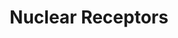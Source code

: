 ---
annotations:
- type: Pathway Ontology
  value: transcription factor mediated signaling pathway
authors:
- E.Tuninsky
- MaintBot
- Khanspers
- AlexanderPico
- Ddigles
- Mkutmon
description: 'Nuclear receptors are a class of proteins found within the interior
  of cells that are responsible for sensing the presence of steroid and thyroid hormones
  and certain other molecules. In response, these receptors work in concert with other
  proteins to regulate the expression of specific genes thereby controlling the development,
  homeostasis, and metabolism of the organism. Nuclear receptors have the ability
  to directly bind to DNA and regulate the expression of adjacent genes, hence these
  receptors are classified as transcription factors. The regulation of gene expression
  by nuclear receptors only happens when a liganda molecule which affects the receptor''s
  behavioris present. More specifically, ligand binding to a nuclear receptor results
  in a conformational change in the receptor which in turn activates the receptor
  resulting in up-regulation of gene expression. A unique property of nuclear receptors
  which differentiate them from other classes of receptors is their ability to directly
  interact with and control the expression of genomic DNA. Consequently nuclear receptors
  play key roles in both embryonic development and adult homeostasis. Source: Wikipedia
  ([[wikipedia:Nuclear_receptor]])'
last-edited: 2016-10-06
organisms:
- Mus musculus
redirect_from:
- /index.php/Pathway:WP509
- /instance/WP509
schema-jsonld:
- '@context': https://schema.org/
  '@id': https://wikipathways.github.io/pathways/WP509.html
  '@type': Dataset
  creator:
    '@type': Organization
    name: WikiPathways
  description: 'Nuclear receptors are a class of proteins found within the interior
    of cells that are responsible for sensing the presence of steroid and thyroid
    hormones and certain other molecules. In response, these receptors work in concert
    with other proteins to regulate the expression of specific genes thereby controlling
    the development, homeostasis, and metabolism of the organism. Nuclear receptors
    have the ability to directly bind to DNA and regulate the expression of adjacent
    genes, hence these receptors are classified as transcription factors. The regulation
    of gene expression by nuclear receptors only happens when a liganda molecule which
    affects the receptor''s behavioris present. More specifically, ligand binding
    to a nuclear receptor results in a conformational change in the receptor which
    in turn activates the receptor resulting in up-regulation of gene expression.
    A unique property of nuclear receptors which differentiate them from other classes
    of receptors is their ability to directly interact with and control the expression
    of genomic DNA. Consequently nuclear receptors play key roles in both embryonic
    development and adult homeostasis. Source: Wikipedia ([[wikipedia:Nuclear_receptor]])'
  keywords:
  - Nr1h3
  - Nr2f2
  - Rxrg
  - Nr1h2
  - Rarg
  - Rora
  - Esrra
  - Ppard
  - Nr5a1
  - Rxra
  - Vdr
  - Nr1i3
  - Thra
  - Nr1i2
  - Hnf4a
  - Esr1
  - Esrrb
  - Nr4a1
  - Nr2f1
  - Nr5a2
  - Nr4a2
  - Ar
  - Nr2c2
  - Nr1d2
  - Nr0b1
  - Pparg
  - Nr2e1
  - Nr3c1
  - Nr2f6
  - Rarb
  - Rorc
  - Ppara
  - Pgr
  - Rara
  - Ror1
  - Rxrb
  - Esr2
  - Thrb
  license: CC0
  name: Nuclear Receptors
seo: CreativeWork
title: Nuclear Receptors
wpid: WP509
---